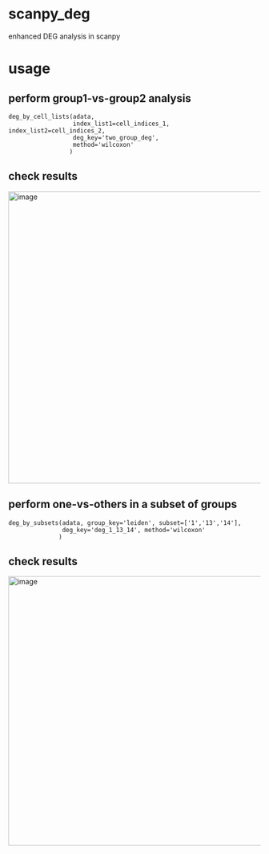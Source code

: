 # scanpy_deg
enhanced DEG analysis in scanpy

# usage
## perform group1-vs-group2 analysis
```
deg_by_cell_lists(adata, 
                  index_list1=cell_indices_1, index_list2=cell_indices_2,
                  deg_key='two_group_deg',
                  method='wilcoxon'
                 )
```

## check results
<img width="582" alt="image" src="https://user-images.githubusercontent.com/18084613/200899134-8678ce46-e303-4d73-95f1-655f7ffd1556.png">


## perform one-vs-others in a subset of groups
```
deg_by_subsets(adata, group_key='leiden', subset=['1','13','14'], 
               deg_key='deg_1_13_14', method='wilcoxon'
              )
```

## check results
<img width="537" alt="image" src="https://user-images.githubusercontent.com/18084613/200899415-09e493be-862f-4502-a9a5-ae865bcb6a63.png">

